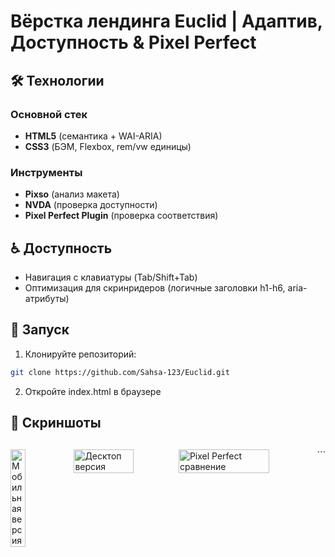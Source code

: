 # Вёрстка лендинга Euclid | Адаптив, Доступность & Pixel Perfect

## 🛠 Технологии

### Основной стек
- **HTML5** (семантика + WAI-ARIA)
- **CSS3** (БЭМ, Flexbox, rem/vw единицы)

### Инструменты
- **Pixso** (анализ макета)
- **NVDA** (проверка доступности)
- **Pixel Perfect Plugin** (проверка соответствия)

## ♿ Доступность
- Навигация с клавиатуры (Tab/Shift+Tab)  
- Оптимизация для скринридеров (логичные заголовки h1-h6, aria-атрибуты)  

## 🚀 Запуск
1. Клонируйте репозиторий:
```bash
git clone https://github.com/Sahsa-123/Euclid.git
```
2. Откройте index.html в браузере

## 📸 Скриншоты
<div style="display: flex; gap: 20px; justify-content: center; margin: 30px 0;">
<img src="https://github.com/user-attachments/assets/a7db28d3-69c4-4c77-bdc3-a9a0c3ccf2a6" width="30%" alt="Мобильная версия"> 
<img src="https://github.com/user-attachments/assets/16e9f02a-5fec-4420-abb3-f9c8e5a80577" width="65%" alt="Десктоп версия"> 
<img src="https://github.com/user-attachments/assets/79b5527b-27be-43e7-95ea-4f1d0bb6fb55" width="80%" alt="Pixel Perfect сравнение"> </p> ```
</div>
